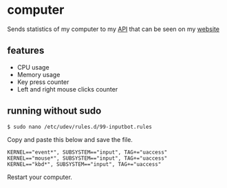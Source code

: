 # computer

Sends statistics of my computer to my [API](https://github.com/trafficlunar/api) that can be seen on my [website](https://github.com/trafficlunar/website)

## features

- CPU usage
- Memory usage
- Key press counter
- Left and right mouse clicks counter

## running without sudo

```bash
$ sudo nano /etc/udev/rules.d/99-inputbot.rules
```

Copy and paste this below and save the file.

```
KERNEL=="event*", SUBSYSTEM=="input", TAG+="uaccess"
KERNEL=="mouse*", SUBSYSTEM=="input", TAG+="uaccess"
KERNEL=="kbd*", SUBSYSTEM=="input", TAG+="uaccess"
```

Restart your computer.
